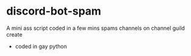 # discord-bot-spam
A mini ass script coded in a few mins spams channels on channel guild create
- coded in gay python
